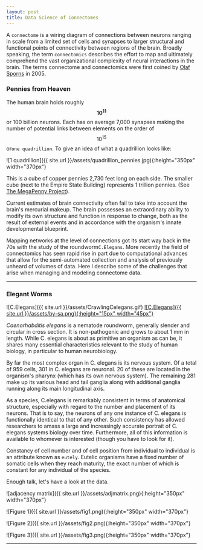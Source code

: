 ```yaml
---
layout: post
title: Data Science of Connectomes
---
```


A `connectome` is a wiring diagram of connections between neurons ranging in scale from a limited set of cells and synapses to larger structural and functional points of connectivity between regions of the brain. Broadly speaking, the term `connectomics` describes the effort to map and ultimately comprehend the vast organizational complexity of neural interactions in the brain. The terms connectome and connectomics were first coined by [Olaf Sporns](https://en.wikipedia.org/wiki/Olaf_Sporns) in 2005.

### Pennies from Heaven

The human brain holds roughly <strong>$${10^{11}}$$</strong> or 100 billion neurons. Each has on average 7,000 synapses making the number of potential links between elements on the order of $${10^{15}}$$ or`one quadrillion`. To give an idea of what a quadrillion looks like:

![1 quadrillion]({{ site.url }}/assets/quadrillion_pennies.jpg){:height="350px" width="370px"}

This is a cube of copper pennies 2,730 feet long on each side. The smaller cube (next to the Empire State Building) represents 1 trillion pennies. (See [The MegaPenny Project](http://www.kokogiak.com/megapenny/default.asp)). 

Current estimates of brain connectivity often fail to take into account the brain's mercurial makeup. The brain possesses an extraordinary ability to modify its own structure and function in response to change, both as the result of external events and in accordance with the organism's innate developmental blueprint. 

Mapping networks at the level of connections got its start way back in the 70s with the study of the roundworm`C.Elegans`. More recently the field of connectomics has seen rapid rise in part due to computational advances that allow for the semi-automated collection and analysis of previously unheard of volumes of data. Here I describe some of the challenges that arise when managing and modeling connectome data.

---

### Elegant Worms 

![C.Elegans]({{ site.url }}/assets/CrawlingCelegans.gif) [![C.Elegans]({{ site.url }}/assets/by-sa.png){:height="15px" width="45px"}](http://labs.bio.unc.edu/Goldstein/movies.html)

_Caenorhabditis elegans_ is a nematode roundworm, generally slender and circular in cross section. It is non-pathogenic and grows to about 1 mm in length. While C. elegans is about as primitive an organism as can be, it shares many essential characteristics relevant to the study of human biology, in particular to human neurobiology.

By far the most complex organ in C. elegans is its nervous system. Of a total of 959 cells, 301 in C. elegans are neuronal. 20 of these are located in the organism's pharynx (which has its own nervous system). The remaining 281 make up its various head and tail ganglia along with additional ganglia running along its main longitudinal axis.

As a species, C.elegans is remarkably consistent in terms of anatomical structure, especially with regard to the number and placement of its neurons. That is to say, the neurons of any one instance of C. elegans is functionally identical to that of any other. Such consistency has allowed researchers to amass a large and increasingly accurate portrait of C. elegans systems biology over time. Furthermore, all of this information is available to whomever is interested  (though you have to look for it).

Constancy of cell number and of cell position from individual to individual is an attribute known as `eutely`. Eutelic organisms have a fixed number of somatic cells when they reach maturity, the exact number of which is constant for any individual of the species.

Enough talk, let's have a look at the data. 

![adjacency matrix]({{ site.url }}/assets/adjmatrix.png){:height="350px" width="370px"}

![Figure 1]({{ site.url }}/assets/fig1.png){:height="350px" width="370px"}

<script src="https://gist.github.com/geraldmc/71606541f4e2983d562d353321080a13.js"></script>

![Figure 2]({{ site.url }}/assets/fig2.png){:height="350px" width="370px"}

![Figure 3]({{ site.url }}/assets/fig3.png){:height="350px" width="370px"}



---

<!-- <pre>
       src   dest category  weight
0     ADAL   ADEL       EJ       1
1     ADAL   ADFL       EJ       1
2     ADAL   AVDR       EJ       2
3     ADAL   PVQL       EJ       1
4     ADAL   AIAL       Sp       1
5     ADAL   AIBL        R       1
6     ADAL   AIBR       Rp       2

</pre>

-->

